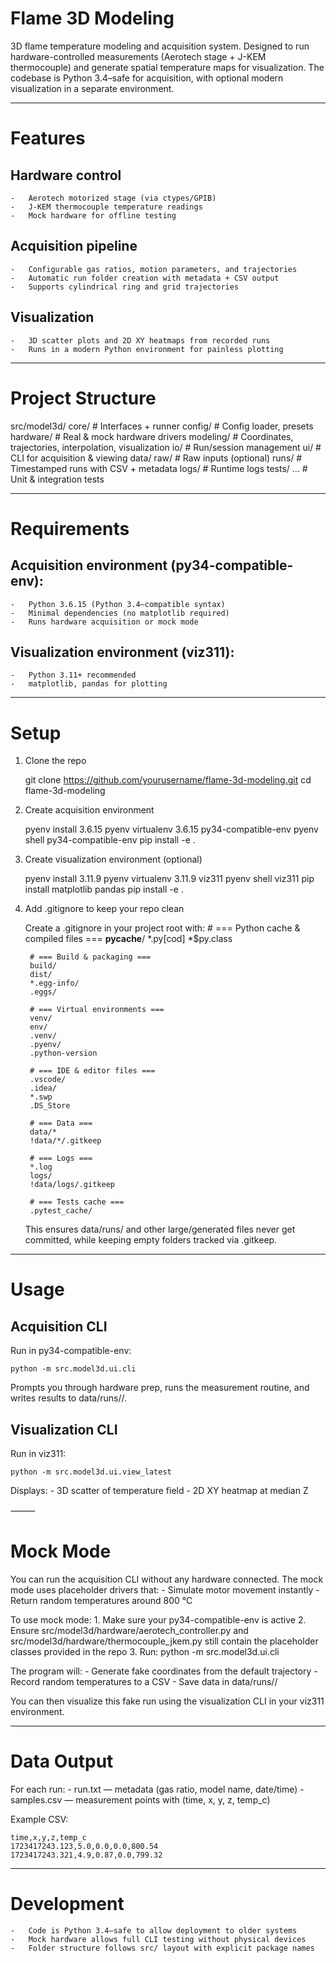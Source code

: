 
# Flame 3D Modeling

3D flame temperature modeling and acquisition system.
Designed to run hardware-controlled measurements (Aerotech stage + J-KEM thermocouple) and generate spatial temperature maps for visualization.
The codebase is Python 3.4–safe for acquisition, with optional modern visualization in a separate environment.

-----

# Features
## Hardware control
    -   Aerotech motorized stage (via ctypes/GPIB)
    -   J-KEM thermocouple temperature readings
    -   Mock hardware for offline testing
## Acquisition pipeline
    -   Configurable gas ratios, motion parameters, and trajectories
    -   Automatic run folder creation with metadata + CSV output
    -   Supports cylindrical ring and grid trajectories
## Visualization
    -   3D scatter plots and 2D XY heatmaps from recorded runs
    -   Runs in a modern Python environment for painless plotting

-----

# Project Structure

src/model3d/
    core/        # Interfaces + runner
    config/      # Config loader, presets
    hardware/    # Real & mock hardware drivers
    modeling/    # Coordinates, trajectories, interpolation, visualization
    io/          # Run/session management
    ui/          # CLI for acquisition & viewing
data/
    raw/         # Raw inputs (optional)
    runs/        # Timestamped runs with CSV + metadata
    logs/        # Runtime logs
tests/
    ...          # Unit & integration tests


-----

# Requirements

## Acquisition environment (py34-compatible-env):
    -   Python 3.6.15 (Python 3.4–compatible syntax)
    -   Minimal dependencies (no matplotlib required)
    -   Runs hardware acquisition or mock mode

## Visualization environment (viz311):
    -   Python 3.11+ recommended
    -   matplotlib, pandas for plotting

-----

# Setup

1. Clone the repo

    git clone https://github.com/yourusername/flame-3d-modeling.git
    cd flame-3d-modeling

2. Create acquisition environment

    pyenv install 3.6.15
    pyenv virtualenv 3.6.15 py34-compatible-env
    pyenv shell py34-compatible-env
    pip install -e .

3. Create visualization environment (optional)

    pyenv install 3.11.9
    pyenv virtualenv 3.11.9 viz311
    pyenv shell viz311
    pip install matplotlib pandas
    pip install -e .

4. Add .gitignore to keep your repo clean

    Create a .gitignore in your project root with:
        # === Python cache & compiled files ===
        __pycache__/
        *.py[cod]
        *$py.class

        # === Build & packaging ===
        build/
        dist/
        *.egg-info/
        .eggs/

        # === Virtual environments ===
        venv/
        env/
        .venv/
        .pyenv/
        .python-version

        # === IDE & editor files ===
        .vscode/
        .idea/
        *.swp
        .DS_Store

        # === Data ===
        data/*
        !data/*/.gitkeep

        # === Logs ===
        *.log
        logs/
        !data/logs/.gitkeep

        # === Tests cache ===
        .pytest_cache/

    This ensures data/runs/ and other large/generated files never get committed, while keeping empty folders tracked via .gitkeep.


-----

# Usage

## Acquisition CLI

Run in py34-compatible-env:

    python -m src.model3d.ui.cli

Prompts you through hardware prep, runs the measurement routine, and writes results to data/runs/<timestamp>/.

## Visualization CLI

Run in viz311:

    python -m src.model3d.ui.view_latest

Displays:
    -   3D scatter of temperature field
    -   2D XY heatmap at median Z

⸻

# Mock Mode

You can run the acquisition CLI without any hardware connected.
The mock mode uses placeholder drivers that:
    -   Simulate motor movement instantly
    -   Return random temperatures around 800 °C

To use mock mode:
    1. Make sure your py34-compatible-env is active
	2.	Ensure src/model3d/hardware/aerotech_controller.py and src/model3d/hardware/thermocouple_jkem.py still contain the placeholder classes provided in the repo
	3.	Run:
            python -m src.model3d.ui.cli

The program will:
    -   Generate fake coordinates from the default trajectory
    -   Record random temperatures to a CSV
    -   Save data in data/runs/<timestamp>/

You can then visualize this fake run using the visualization CLI in your viz311 environment.

-----

# Data Output

For each run:
    -   run.txt — metadata (gas ratio, model name, date/time)
    -   samples.csv — measurement points with (time, x, y, z, temp_c)

Example CSV:

    time,x,y,z,temp_c
    1723417243.123,5.0,0.0,0.0,800.54
    1723417243.321,4.9,0.87,0.0,799.32


-----

# Development
    -   Code is Python 3.4–safe to allow deployment to older systems
    -   Mock hardware allows full CLI testing without physical devices
    -   Folder structure follows src/ layout with explicit package names
